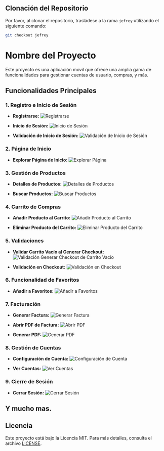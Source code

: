 ## Clonación del Repositorio

Por favor, al clonar el repositorio, trasládese a la rama `jefrey` utilizando el siguiente comando:

```sh
git checkout jefrey
```

# Nombre del Proyecto

Este proyecto es una aplicación movil que ofrece una amplia gama de funcionalidades para gestionar cuentas de usuario, compras, y más.

## Funcionalidades Principales

### 1. Registro e Inicio de Sesión
- **Registrarse:**
  ![Registrarse](https://i.ibb.co/x8CJhrh/NewReg.jpg)

- **Inicio de Sesión:**
  ![Inicio de Sesión](https://i.ibb.co/BffHDM1/Login2.jpg)

- **Validación de Inicio de Sesión:**
  ![Validación de Inicio de Sesión](https://i.ibb.co/x7MmfbS/Log-Validate.jpg)

### 2. Página de Inicio
- **Explorar Página de Inicio:**
  ![Explorar Página](https://i.ibb.co/HYg3Kxc/Welcome-App.jpg)

### 3. Gestión de Productos
- **Detalles de Productos:**
  ![Detalles de Productos](https://i.ibb.co/vk8ySVL/Product-Add-Cart.jpg)

- **Buscar Productos:**
  ![Buscar Productos](https://i.ibb.co/tJ1w70k/Search-Page.png)

### 4. Carrito de Compras
- **Añadir Producto al Carrito:**
  ![Añadir Producto al Carrito](https://i.ibb.co/vk8ySVL/Product-Add-Cart.jpg)

- **Eliminar Producto del Carrito:**
  ![Eliminar Producto del Carrito](https://i.ibb.co/Z6vMfNq/Delete-Products-Cart.jpg)

### 5. Validaciones
- **Validar Carrito Vacío al Generar Checkout:**
  ![Validación Generar Checkout de Carrito Vacío](https://i.ibb.co/0DddqV4/Validate-Cart.jpg)

- **Validación en Checkout:**
  ![Validación en Checkout](https://i.ibb.co/NsKRP7s/Validate-Factus.jpg)

### 6. Funcionalidad de Favoritos
- **Añadir a Favoritos:**
  ![Añadir a Favoritos](https://i.ibb.co/QbMpz35/Add-Favorite-Products.jpg)

### 7. Facturación
- **Generar Factura:**
  ![Generar Factura](https://i.ibb.co/Fq0yVc2/Invoice.png)

- **Abrir PDF de Factura:**
  ![Abrir PDF](https://i.ibb.co/7npdyt2/Pay-2.png)

- **Generar PDF:**
  ![Generar PDF](https://i.ibb.co/YLvMHdT/Pay.png)

### 8. Gestión de Cuentas
- **Configuración de Cuenta:**
  ![Configuración de Cuenta](https://i.ibb.co/s5mj1Zk/Modify-Acc.jpg)

- **Ver Cuentas:**
  ![Ver Cuentas](https://i.ibb.co/m0Px2X9/New-Account-List.jpg)

### 9. Cierre de Sesión
- **Cerrar Sesión:**
  ![Cerrar Sesión](https://i.ibb.co/0ctFRBx/Logout.png)

## Y mucho mas.
## Licencia

Este proyecto está bajo la Licencia MIT. Para más detalles, consulta el archivo [LICENSE](LICENSE).
